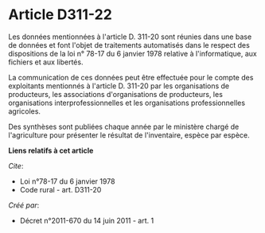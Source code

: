 # Article D311-22

Les données mentionnées à l'article D. 311-20 sont réunies dans une base de données et font l'objet de traitements
automatisés dans le respect des dispositions de la loi n° 78-17 du 6 janvier 1978 relative à l'informatique, aux fichiers et
aux libertés. 

La communication de ces données peut être effectuée pour le compte des exploitants mentionnés à l'article D. 311-20 par les
organisations de producteurs, les associations d'organisations de producteurs, les organisations interprofessionnelles et les
organisations professionnelles agricoles. 

Des synthèses sont publiées chaque année par le ministère chargé de l'agriculture pour présenter le résultat de l'inventaire,
espèce par espèce.

**Liens relatifs à cet article**

_Cite_:

  - Loi n°78-17 du 6 janvier 1978
  - Code rural - art. D311-20

_Créé par_:

  - Décret n°2011-670 du 14 juin 2011 - art. 1
